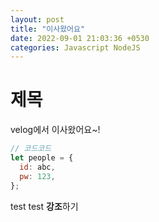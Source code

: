 ```yaml
---
layout: post
title: "이사왔어요"
date: 2022-09-01 21:03:36 +0530
categories: Javascript NodeJS
---
```


# 제목

velog에서 이사왔어요~!

```javascript
// 코드코드
let people = {
  id: abc,
  pw: 123,
};
```

test test **강조**하기
